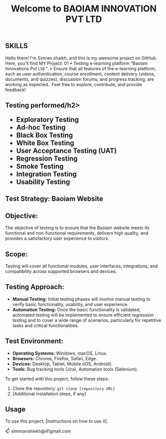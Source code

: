 <!DOCTYPE html>
<html lang="en">
<head>
  <meta charset="UTF-8">
  <meta name="viewport" content="width=device-width, initial-scale=1.0">
  <title>senior QA intern at Baoiam innvation pvt ltd.</title>
</head>
<body>

  <header>
    <h1>Welcome to BAOIAM INNOVATION PVT LTD</h1>
  </header>

  <section>
    <h2>SKILLS</h2>
    <p>Hello there! I'm Simran shaikh, and this is my awesome project on GitHub. Here, you'll find MY Project: 01
•	Testing e-learning platform “Baoiam Innovations Pvt Ltd “.
•	Ensure that all features of the e-learning platform, such as user authentication, course enrollment, content delivery (videos, documents, and quizzes), discussion forums, and progress tracking, are working as expected.. Feel free to explore, contribute, and provide feedback!</p>
  </section>

  <section>
    <h2>Testing performed/h2>
    <ul>
 <li>Exploratory Testing</li>
 <li>Ad-hoc Testing</li>
 <li>Black Box Testing</li>
 <li>White Box Testing</li>
 <li>User Acceptance Testing (UAT)</li>
 <li>Regression Testing</li>
 <li>Smoke Testing</li>
 <li>Integration Testing</li>
 <li>Usability Testing</li>
  </ul>
  </section>

  <section>
   <h1>Test Strategy: Baoiam Website</h1>

  <h2>Objective:</h2>
  <p>The objective of testing is to ensure that the Baoiam website meets its functional and non-functional requirements, delivers high quality, and provides a satisfactory user experience to visitors.</p>

  <h2>Scope:</h2>
  <p>Testing will cover all functional modules, user interfaces, integrations, and compatibility across supported browsers and devices.</p>

  <h2>Testing Approach:</h2>
  <ul>
    <li><strong>Manual Testing:</strong> Initial testing phases will involve manual testing to verify basic functionality, usability, and user experience.</li>
    <li><strong>Automation Testing:</strong> Once the basic functionality is validated, automated testing will be implemented to ensure efficient regression testing and to cover a wide range of scenarios, particularly for repetitive tasks and critical functionalities.</li>
  </ul>
<h2>Test Environment:</h2>
  <ul>
    <li><strong>Operating Systems:</strong> Windows, macOS, Linux.</li>
    <li><strong>Browsers:</strong> Chrome, Firefox, Safari, Edge.</li>
    <li><strong>Devices:</strong> Desktop, Tablet, Mobile (iOS, Android).</li>
    <li><strong>Tools:</strong> Bug tracking tools (Jira), Automation tools (Selenium).</li>
  </ul>
    <p>To get started with this project, follow these steps:</p>
    <ol>
      <li>Clone the repository: <code>git clone [repository URL]</code></li>
      <li>[Additional installation steps, if any]</li>
      <!-- Add more installation steps as needed -->
    </ol>
  </section>

  <section>
    <h2>Usage</h2>
    <p>To use this project, [instructions on how to use it].</p>
  </section>

  
</body>
</html>
📫 simnranshiekh@41gmail.com

